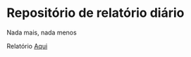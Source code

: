 # Repositório de relatório diário
Nada mais, nada menos

Relatório [Aqui](https://github.com/ValentePG/relatorioDiario/blob/master/relatorio.md "relatorio.md")
